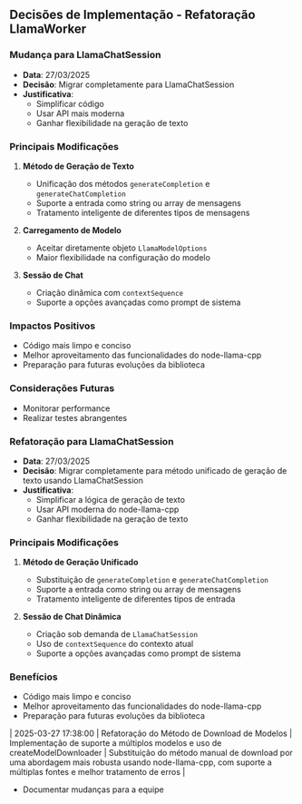 ## Decisões de Implementação - Refatoração LlamaWorker

### Mudança para LlamaChatSession

- **Data**: 27/03/2025
- **Decisão**: Migrar completamente para LlamaChatSession
- **Justificativa**:
  - Simplificar código
  - Usar API mais moderna
  - Ganhar flexibilidade na geração de texto

### Principais Modificações

1. **Método de Geração de Texto**

   - Unificação dos métodos `generateCompletion` e `generateChatCompletion`
   - Suporte a entrada como string ou array de mensagens
   - Tratamento inteligente de diferentes tipos de mensagens

2. **Carregamento de Modelo**

   - Aceitar diretamente objeto `LlamaModelOptions`
   - Maior flexibilidade na configuração do modelo

3. **Sessão de Chat**
   - Criação dinâmica com `contextSequence`
   - Suporte a opções avançadas como prompt de sistema

### Impactos Positivos

- Código mais limpo e conciso
- Melhor aproveitamento das funcionalidades do node-llama-cpp
- Preparação para futuras evoluções da biblioteca

### Considerações Futuras

- Monitorar performance
- Realizar testes abrangentes

### Refatoração para LlamaChatSession

- **Data**: 27/03/2025
- **Decisão**: Migrar completamente para método unificado de geração de texto usando LlamaChatSession
- **Justificativa**:
  - Simplificar a lógica de geração de texto
  - Usar API moderna do node-llama-cpp
  - Ganhar flexibilidade na geração de texto

### Principais Modificações

1. **Método de Geração Unificado**

   - Substituição de `generateCompletion` e `generateChatCompletion`
   - Suporte a entrada como string ou array de mensagens
   - Tratamento inteligente de diferentes tipos de entrada

2. **Sessão de Chat Dinâmica**
   - Criação sob demanda de `LlamaChatSession`
   - Uso de `contextSequence` do contexto atual
   - Suporte a opções avançadas como prompt de sistema

### Benefícios

- Código mais limpo e conciso
- Melhor aproveitamento das funcionalidades do node-llama-cpp
- Preparação para futuras evoluções da biblioteca

| 2025-03-27 17:38:00 | Refatoração do Método de Download de Modelos | Implementação de suporte a múltiplos modelos e uso de createModelDownloader | Substituição do método manual de download por uma abordagem mais robusta usando node-llama-cpp, com suporte a múltiplas fontes e melhor tratamento de erros |

- Documentar mudanças para a equipe
